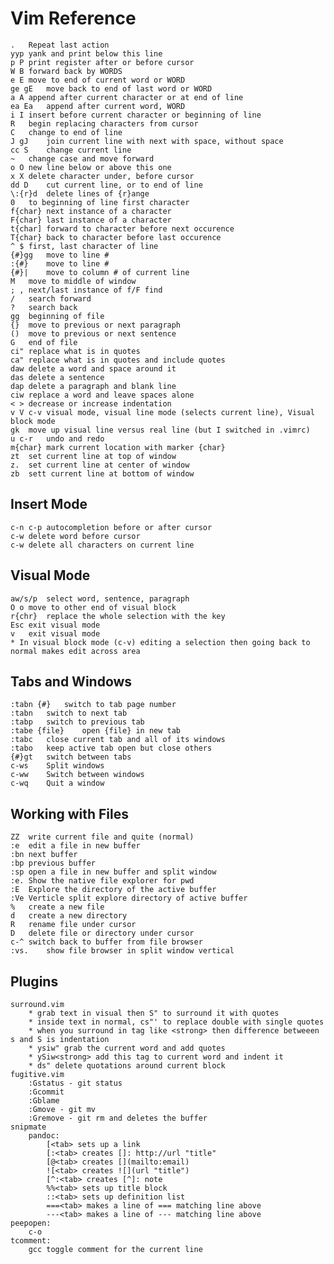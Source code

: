 # Vim Reference

	.	Repeat last action
	yyp	yank and print below this line
	p P	print register after or before cursor
	W B	forward back by WORDS
	e E	move to end of current word or WORD
	ge gE	move back to end of last word or WORD
	a A	append after current character or at end of line
	ea Ea	append after current word, WORD
	i I	insert before current character or beginning of line
	R	begin replacing characters from cursor
	C	change to end of line
	J gJ	join current line with next with space, without space
	cc S	change current line
	~	change case and move forward
	o O	new line below or above this one
	x X	delete character under, before cursor
	dd D	cut current line, or to end of line
	\:{r}d	delete lines of {r}ange
	0	to beginning of line first character
	f{char}	next instance of a character
	F{char} last instance of a character
	t{char] forward to character before next occurence
	T{char} back to character before last occurence 
	^ $	first, last character of line
	{#}gg	move to line #
	:{#}	move to line #
	{#}|	move to column # of current line
	M	move to middle of window
	; ,	next/last instance of f/F find
	/	search forward
	?	search back
	gg	beginning of file
	{}	move to previous or next paragraph
	()	move to previous or next sentence
	G	end of file
	ci"	replace what is in quotes
	ca"	replace what is in quotes and include quotes
	daw	delete a word and space around it
	das	delete a sentence
	dap	delete a paragraph and blank line
	ciw	replace a word and leave spaces alone
	< >	decrease or increase indentation
	v V c-v	visual mode, visual line mode (selects current line), Visual block mode
	gk	move up visual line versus real line (but I switched in .vimrc)
	u c-r	undo and redo
	m{char}	mark current location with marker {char}
	zt	set current line at top of window
	z.	set current line at center of window
	zb	sett current line at bottom of window

## Insert Mode

	c-n c-p	autocompletion before or after cursor
	c-w	delete word before cursor
	c-w	delete all characters on current line

## Visual Mode

	aw/s/p	select word, sentence, paragraph
	O o	move to other end of visual block
	r{chr}	replace the whole selection with the key
	Esc	exit visual mode
	v	exit visual mode
	* In visual block mode (c-v) editing a selection then going back to normal makes edit across area

## Tabs and Windows

	:tabn {#}	switch to tab page number
	:tabn	switch to next tab
	:tabp	switch to previous tab
	:tabe {file}	open {file} in new tab
	:tabc	close current tab and all of its windows
	:tabo	keep active tab open but close others
	{#}gt	switch between tabs
	c-ws	Split windows
	c-ww	Switch between windows
	c-wq	Quit a window

## Working with Files

	ZZ	write current file and quite (normal)
	:e 	edit a file in new buffer
	:bn	next buffer
	:bp	previous buffer
	:sp	open a file in new buffer and split window
	:e.	Show the native file explorer for pwd
	:E	Explore the directory of the active buffer
	:Ve	Verticle split explore directory of active buffer
	%	create a new file
	d	create a new directory
	R	rename file under cursor
	D	delete file or directory under cursor
	c-^	switch back to buffer from file browser
	:vs.	show file browser in split window vertical

## Plugins

	surround.vim
		* grab text in visual then S" to surround it with quotes
		* inside text in normal, cs"' to replace double with single quotes
		* when you surround in tag like <strong> then difference betweeen s and S is indentation
		* ysiw" grab the current word and add quotes
		* ySiw<strong> add this tag to current word and indent it
		* ds" delete quotations around current block
	fugitive.vim
		:Gstatus - git status
		:Gcommit
		:Gblame
		:Gmove - git mv
		:Gremove - git rm and deletes the buffer
	snipmate
		pandoc:
			[<tab> sets up a link
			[:<tab> creates []: http://url "title"
			[@<tab> creates [](mailto:email)
			![<tab> creates ![](url "title")
			[^:<tab> creates [^]: note
			%%<tab> sets up title block
			::<tab> sets up definition list
			===<tab> makes a line of === matching line above
			---<tab> makes a line of --- matching line above
	peepopen:
		c-o
	tcomment:
		gcc	toggle comment for the current line

